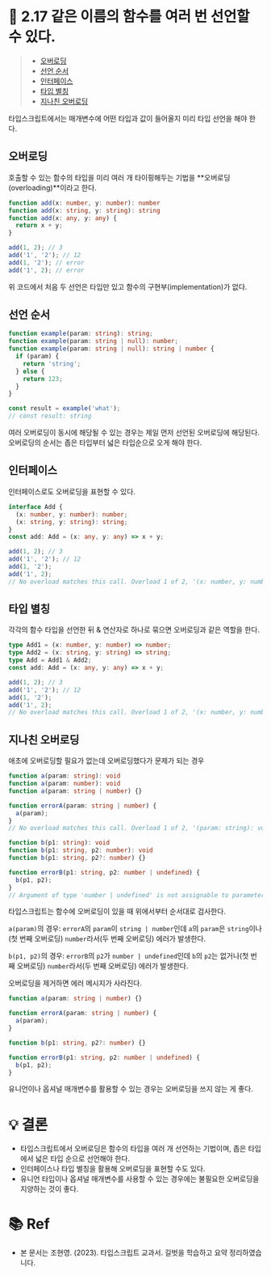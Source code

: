 # 📌 2.17 같은 이름의 함수를 여러 번 선언할 수 있다.

> - [오버로딩](#오버로딩)
> - [선언 순서](#선언-순서)
> - [인터페이스](#인터페이스)
> - [타입 별칭](#타입-별칭)
> - [지나친 오버로딩](#지나친-오버로딩)


타입스크립트에서는 매개변수에 어떤 타입과 값이 들어올지 미리 타입 선언을 해야 한다.

## 오버로딩

호출할 수 있는 함수의 타입을 미리 여러 개 타이핑해두는 기법을 **오버로딩(overloading)**이라고 한다.
```ts
function add(x: number, y: number): number
function add(x: string, y: string): string
function add(x: any, y: any) {
  return x + y;
}

add(1, 2); // 3
add('1', '2'); // 12
add(1, '2'); // error
add('1', 2); // error
```
위 코드에서 처음 두 선언은 타입만 있고 함수의 구현부(implementation)가 없다.

## 선언 순서
```ts
function example(param: string): string;
function example(param: string | null): number;
function example(param: string | null): string | number {
  if (param) {
    return 'string';
  } else {
    return 123;
  }
}

const result = example('what');
// const result: string
```
여러 오버로딩이 동시에 해당될 수 있는 경우는 제일 먼저 선언된 오버로딩에 해당된다.
오버로딩의 순서는 좁은 타입부터 넓은 타입순으로 오게 해야 한다.

## 인터페이스

인터페이스로도 오버로딩을 표현할 수 있다.
```ts
interface Add {
  (x: number, y: number): number;
  (x: string, y: string): string;
}
const add: Add = (x: any, y: any) => x + y;

add(1, 2); // 3
add('1', '2'); // 12
add(1, '2');
add('1', 2);
// No overload matches this call. Overload 1 of 2, '(x: number, y: number): number', gave the following error.  Argument of type 'string' is not assignable to parameter of type 'number'. Overload 2 of 2, '(x: string, y: string): string', gave the following error. Argument of type 'number' is not assignable to parameter of type 'string'.
```
## 타입 별칭

각각의 함수 타입을 선언한 뒤 & 연산자로 하나로 묶으면 오버로딩과 같은 역할을 한다.
```ts
type Add1 = (x: number, y: number) => number;
type Add2 = (x: string, y: string) => string;
type Add = Add1 & Add2;
const add: Add = (x: any, y: any) => x + y;

add(1, 2); // 3
add('1', '2'); // 12
add(1, '2');
add('1', 2);
// No overload matches this call. Overload 1 of 2, '(x: number, y: number): number', gave the following error. Argument of type 'string' is not assignable to parameter of type 'number'. Overload 2 of 2, '(x: string, y: string): string', gave the following error. Argument of type 'number' is not assignable to parameter of type 'string'.
```
## 지나친 오버로딩

애초에 오버로딩할 필요가 없는데 오버로딩했다가 문제가 되는 경우
```ts
function a(param: string): void
function a(param: number): void
function a(param: string | number) {}

function errorA(param: string | number) {
  a(param);
}
// No overload matches this call. Overload 1 of 2, '(param: string): void', gave the following error. Argument of type 'string | number' is not assignable to parameter of type 'string'. Type 'number' is not assignable to type 'string'. Overload 2 of 2, '(param: number): void', gave the following error. Argument of type 'string | number' is not assignable to parameter of type 'number'. Type 'string' is not assignable to type 'number'.

function b(p1: string): void
function b(p1: string, p2: number): void
function b(p1: string, p2?: number) {}

function errorB(p1: string, p2: number | undefined) {
  b(p1, p2);
}
// Argument of type 'number | undefined' is not assignable to parameter of type 'number'. Type 'undefined' is not assignable to type 'number'.
```
타입스크립트는 함수에 오버로딩이 있을 때 위에서부터 순서대로 검사한다.

`a(param)`의 경우: `errorA`의 `param`이 `string | number`인데 `a`의 `param`은 `string`이나(첫 번째 오버로딩) `number`라서(두 번째 오버로딩) 에러가 발생한다.

`b(p1, p2)`의 경우: `errorB`의 `p2`가 `number | undefined`인데 `b`의 `p2`는 없거나(첫 번째 오버로딩) `number`라서(두 번째 오버로딩) 에러가 발생한다.

오버로딩을 제거하면 에러 메시지가 사라진다.
```ts
function a(param: string | number) {}

function errorA(param: string | number) {
  a(param);
}

function b(p1: string, p2?: number) {}

function errorB(p1: string, p2: number | undefined) {
  b(p1, p2);
}
```
유니언이나 옵셔널 매개변수를 활용할 수 있는 경우는 오버로딩을 쓰지 않는 게 좋다.

# 💡 결론

- 타입스크립트에서 오버로딩은 함수의 타입을 여러 개 선언하는 기법이며, 좁은 타입에서 넓은 타입 순으로 선언해야 한다.
- 인터페이스나 타입 별칭을 활용해 오버로딩을 표현할 수도 있다.
- 유니언 타입이나 옵셔널 매개변수를 사용할 수 있는 경우에는 불필요한 오버로딩을 지양하는 것이 좋다.

# 📚 Ref

- 본 문서는 조현영. (2023). 타입스크립트 교과서. 길벗을 학습하고 요약 정리하였습니다.
